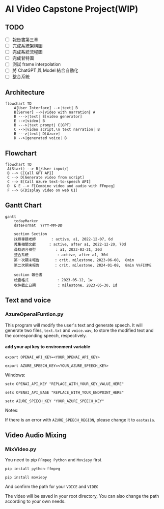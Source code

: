 # AI Video Capstone Project(WIP)

## TODO

- [ ] 報告書第三章
- [ ] 完成系統架構圖
- [ ] 完成系統流程圖
- [ ] 完成甘特圖
- [ ] 測試 frame interpolation
- [ ] 將 ChatGPT 與 Model 結合自動化
- [ ] 整合系統

## Architecture

```mermaid
flowchart TD
    A[User Interface] -->|text| B
    B[Server] -->|video with narration| A
    B --->|text| E[video generator]
    E -->|video| B
    B --->|text prompt| C[GPT]
    C -->|video script,\n text narration| B
    B --->|text| D[Azure]
    D -->|generated voice| B
```

## Flowchart

```mermaid
flowchart TD
 A(Start) --> B[/User input/]
 B --> C[Call GPT API]
 C --> D[Generate video from script]
 C --> E[Call Azure text-to-speech API]
 D  & E --> F[Combine video and audio with FFmpeg]
 F --> G(Display video on web UI)
```

## Gantt Chart

<!-- FIXME -->
```mermaid
gantt
    todayMarker
    dateFormat  YYYY-MM-DD

    section Section
    找尋專題老師       : active, a1, 2022-12-07, 6d
    蒐集相關文獻      : active, after a1, 2022-12-20, 70d
    尋找適合模型         : a1, 2023-03-21, 30d
    整合系統             : active, after a1, 30d
    第一次期末報告       : crit, milestone, 2023-06-08,  8min
    第二次期末報告       : crit, milestone, 2024-01-08,  8min %%FIXME

    section 報告書
    檢查格式             : 2023-05-12, 1w
    收件截止日期          : milestone, 2023-05-30, 1d
```

## Text and voice

### AzureOpenaiFuntion.py

This program will modify the user's text and generate speech. It will generate two files, `text.txt` and `voice.wav`, to store the modified text and the corresponding speech, respectively.

#### add your api key to environment variable

```shell
export OPENAI_API_KEY=<YOUR_OPENAI_API_KEY>
```

```shell
export AZURE_SPEECH_KEY=<YOUR_AZURE_SPEECH_KEY>
```

Windows:

```shell
setx OPENAI_API_KEY "REPLACE_WITH_YOUR_KEY_VALUE_HERE" 
```

```shell
setx OPENAI_API_BASE "REPLACE_WITH_YOUR_ENDPOINT_HERE" 
```

```shell
setx AZURE_SPEECH_KEY "YOUR_AZURE_SPEECH_KEY"
```

Notes:

If there is an error with ``` AZURE_SPEECH_REGION ```, please change it to ``` eastasia ```.

## Video Audio Mixing

### MixVideo.py

You need to pip `FFmpeg Python` and `Moviepy` first.

```shell
pip install python-ffmpeg 
```

```shell
pip install moviepy
```

And confirm the path for your `VOICE` and `VIDEO`

The video will be saved in your root directory, You can also change the path according to your own needs.
